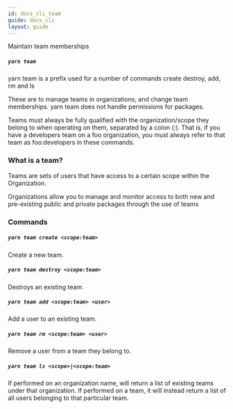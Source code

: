 ```yaml
---
id: docs_cli_team
guide: docs_cli
layout: guide
---
```


<p class="lead">Maintain team memberships</p>

##### `yarn team` <a class="toc" id="toc-yarn-team" href="#toc-yarn-team"></a>

yarn team is a prefix used for a number of commands create destroy, add, rm and ls

These are to manage teams in organizations, and change team memberships. yarn team does not handle permissions for packages.

Teams must always be fully qualified with the organization/scope they belong to when operating on them, separated by a colon (:). That is, if you have a developers team on a foo organization, you must always refer to that team as foo:developers in these commands.

### What is a team? <a class="toc" id="toc-what-is-a-team" href="#toc-what-is-a-team"></a>

Teams are sets of users that have access to a certain scope within the Organization.

Organizations allow you to manage and monitor access to both new and pre-existing public and private packages through the use of teams

### Commands <a class="toc" id="toc-commands" href="#toc-commands"></a>

##### `yarn team create <scope:team>` <a class="toc" id="toc-yarn-team-create" href="#toc-yarn-team-create"></a>

Create a new team.

##### `yarn team destroy <scope:team>` <a class="toc" id="toc-yarn-team-destroy" href="#toc-yarn-team-destroy"></a>

Destroys an existing team.

##### `yarn team add <scope:team> <user>` <a class="toc" id="toc-yarn-team-add" href="#toc-yarn-team-add"></a>

Add a user to an existing team.

##### `yarn team rm <scope:team> <user>` <a class="toc" id="toc-yarn-team-rm" href="#toc-yarn-team-rm"></a>

Remove a user from a team they belong to.

##### `yarn team ls <scope>|<scope:team>` <a class="toc" id="toc-yarn-team-ls" href="#toc-yarn-team-ls"></a>

If performed on an organization name, will return a list of existing teams under that organization. If performed on a team, it will instead return a list of all users belonging to that particular team.
